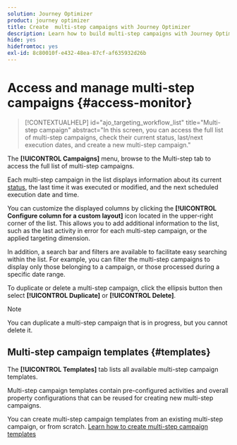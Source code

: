 ```yaml
---
solution: Journey Optimizer
product: journey optimizer
title: Create  multi-step campaigns with Journey Optimizer
description: Learn how to build multi-step campaigns with Journey Optimizer
hide: yes
hidefromtoc: yes
exl-id: 8c80010f-e432-48ea-87cf-af635932d26b
---
```

# Access and manage multi-step campaigns {#access-monitor}

>[!CONTEXTUALHELP]
>id="ajo_targeting_workflow_list"
>title="Multi-step campaign"
>abstract="In this screen, you can access the full list of multi-step campaigns, check their current status, last/next execution dates, and create a new multi-step campaign."

The **[!UICONTROL Campaigns]** menu, browse to the Multi-step tab to access the full list of multi-step campaigns. 


Each multi-step campaign in the list displays information about its current [status](#status), the last time it was executed or modified, and the next scheduled execution date and time.

You can customize the displayed columns by clicking the **[!UICONTROL Configure column for a custom layout]** icon located in the upper-right corner of the list. This allows you to add additional information to the list, such as the last activity in error for each multi-step campaign, or the applied targeting dimension.

In addition, a search bar and filters are available to facilitate easy searching within the list. For example, you can filter the multi-step campaigns to display only those belonging to a campaign, or those processed during a specific date range.

To duplicate or delete a multi-step campaign, click the ellipsis button then select **[!UICONTROL Duplicate]** or **[!UICONTROL Delete]**. 

>[!NOTE]
>
>You can duplicate a multi-step campaign that is in progress, but you cannot delete it.


## Multi-step campaign templates {#templates}

The **[!UICONTROL Templates]** tab lists all available multi-step campaign templates.

Multi-step campaign templates contain pre-configured activities and overall property configurations that can be reused for creating new multi-step campaigns.

You can create multi-step campaign templates from an existing multi-step campaign, or from scratch. [Learn how to create multi-step campaign templates](create-ms-campaign.md#campaign-templates)
